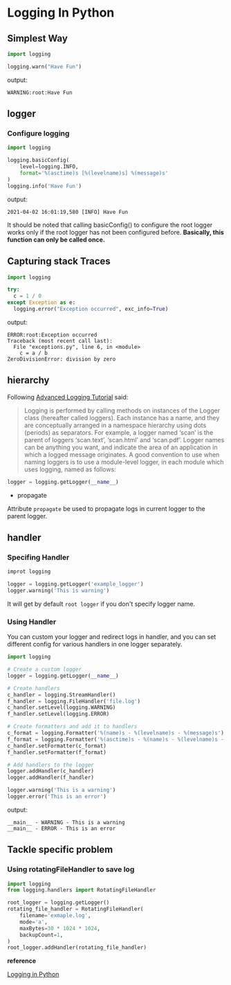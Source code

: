 # Logging In Python

## Simplest Way

~~~Python
import logging

logging.warn("Have Fun")
~~~

output:
~~~shell
WARNING:root:Have Fun
~~~

## logger

### Configure logging

~~~Python
import logging

logging.basicConfig(
    level=logging.INFO,
    format='%(asctime)s [%(levelname)s] %(message)s'
)
logging.info('Have Fun')
~~~

output:
~~~shell
2021-04-02 16:01:19,580 [INFO] Have Fun
~~~

It should be noted that calling basicConfig() to configure the root logger works only if the root logger has not been configured before. **Basically, this function can only be called once.**

## Capturing stack Traces

~~~Python
import logging

try:
  c = 1 / 0
except Exception as e:
  logging.error("Exception occurred", exc_info=True)
~~~

output:
~~~shell
ERROR:root:Exception occurred
Traceback (most recent call last):
  File "exceptions.py", line 6, in <module>
    c = a / b
ZeroDivisionError: division by zero
~~~

## hierarchy

Following [Advanced Logging Tutorial](https://docs.python.org/3.6/howto/logging.html#advanced-logging-tutorial) said:

> Logging is performed by calling methods on instances of the Logger class (hereafter called loggers). Each instance has a name, and they are conceptually arranged in a namespace hierarchy using dots (periods) as separators. For example, a logger named ‘scan’ is the parent of loggers ‘scan.text’, ‘scan.html’ and ‘scan.pdf’. Logger names can be anything you want, and indicate the area of an application in which a logged message originates.
> A good convention to use when naming loggers is to use a module-level logger, in each module which uses logging, named as follows:

~~~Python
logger = logging.getLogger(__name__)
~~~

- propagate

Attribute `propagate` be used to propagate logs in current logger to the parent logger.


## handler

### Specifing Handler

~~~Python
improt logging

logger = logging.getLogger('example_logger')
logger.warning('This is warning')
~~~

It will get by default `root logger` if you don't specify logger name.

### Using Handler

You can custom your logger and redirect logs in handler, and you can set different config for various handlers in one logger separately.

~~~Python
import logging

# Create a custom logger
logger = logging.getLogger(__name__)

# Create handlers
c_handler = logging.StreamHandler()
f_handler = logging.FileHandler('file.log')
c_handler.setLevel(logging.WARNING)
f_handler.setLevel(logging.ERROR)

# Create formatters and add it to handlers
c_format = logging.Formatter('%(name)s - %(levelname)s - %(message)s')
f_format = logging.Formatter('%(asctime)s - %(name)s - %(levelname)s - %(message)s')
c_handler.setFormatter(c_format)
f_handler.setFormatter(f_format)

# Add handlers to the logger
logger.addHandler(c_handler)
logger.addHandler(f_handler)

logger.warning('This is a warning')
logger.error('This is an error')
~~~

output:
~~~shell
__main__ - WARNING - This is a warning
__main__ - ERROR - This is an error
~~~

## Tackle specific problem

### Using rotatingFileHandler to save log

~~~Python
import logging
from logging.handlers import RotatingFileHandler

root_logger = logging.getLogger()
rotating_file_handler = RotatingFileHandler(
    filename='exmaple.log',
    mode='a',
    maxBytes=30 * 1024 * 1024,
    backupCount=1,
)
root_logger.addHandler(rotating_file_handler)
~~~


**reference**

[Logging in Python](https://realpython.com/python-logging/)

